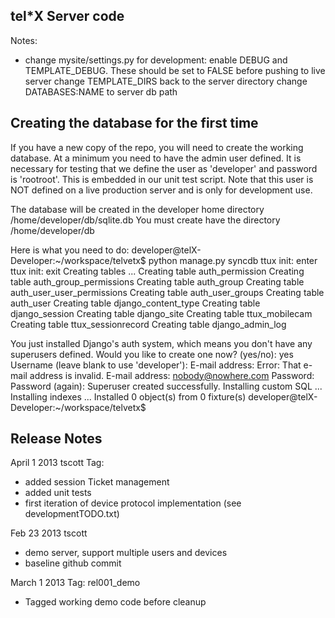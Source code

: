 tel*X Server code
-----------------

Notes:
- change mysite/settings.py for development: 
enable DEBUG and TEMPLATE_DEBUG. These should be set to FALSE before pushing to live server
change TEMPLATE_DIRS back to the server directory
change DATABASES:NAME to server db path


Creating the database for the first time
----------------------------------------
If you have a new copy of the repo, you will need to create the working database.
At a minimum you need to have the admin user defined. It is necessary for testing that 
we define the user as 'developer' and password is 'rootroot'. This is embedded in our unit test script.
Note that this user is NOT defined on a live production server and is only for development use.

The database will be created in the developer home directory /home/developer/db/sqlite.db
You must create have the directory /home/developer/db
 
Here is what you need to do:
developer@telX-Developer:~/workspace/telvetx$ python manage.py syncdb
ttux init: enter
ttux init: exit
Creating tables ...
Creating table auth_permission
Creating table auth_group_permissions
Creating table auth_group
Creating table auth_user_user_permissions
Creating table auth_user_groups
Creating table auth_user
Creating table django_content_type
Creating table django_session
Creating table django_site
Creating table ttux_mobilecam
Creating table ttux_sessionrecord
Creating table django_admin_log

You just installed Django's auth system, which means you don't have any superusers defined.
Would you like to create one now? (yes/no): yes
Username (leave blank to use 'developer'): 
E-mail address: 
Error: That e-mail address is invalid.
E-mail address: nobody@nowhere.com
Password: 
Password (again): 
Superuser created successfully.
Installing custom SQL ...
Installing indexes ...
Installed 0 object(s) from 0 fixture(s)
developer@telX-Developer:~/workspace/telvetx$ 




Release Notes
-------------
April 1 2013 tscott
Tag:
- added session Ticket management
- added unit tests
- first iteration of device protocol implementation (see developmentTODO.txt)

Feb 23 2013 tscott
- demo server, support multiple users and devices
- baseline github commit

March 1 2013
Tag: rel001_demo
- Tagged working demo code before cleanup

